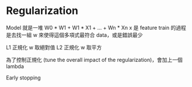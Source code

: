 # Regularization 

Model 就是一堆  W0 * W1 + W1 * X1 + ... + Wn * Xn
x 是 feature
train 的過程是去找一組 w 來使得這個多項式最符合 data，或是錯誤最少

L1 正規化 w 取絕對值
L2 正規化 w 取平方

為了控制正規化 (tune the overall impact of the regularization)，會加上一個 lambda


Early stopping



